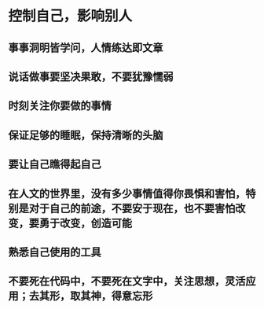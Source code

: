 # 控制自己，影响别人
## 事事洞明皆学问，人情练达即文章
## 说话做事要坚决果敢，不要犹豫懦弱
## 时刻关注你要做的事情
## 保证足够的睡眠，保持清晰的头脑
## 要让自己瞧得起自己
## 在人文的世界里，没有多少事情值得你畏惧和害怕，特别是对于自己的前途，不要安于现在，也不要害怕改变，要勇于改变，创造可能
## 熟悉自己使用的工具
## 不要死在代码中，不要死在文字中，关注思想，灵活应用；去其形，取其神，得意忘形
